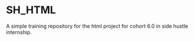 # SH_HTML
A simple training repository for the html project for cohort 6.0 in side hustle internship. 
